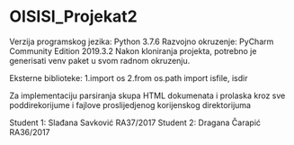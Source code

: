 # OISISI_Projekat2

Verzija programskog jezika: Python 3.7.6
Razvojno okruzenje: PyCharm Community Edition 2019.3.2
Nakon kloniranja projekta, potrebno je generisati venv paket u svom radnom okruzenju.

Eksterne biblioteke: 
 1.import os
 2.from os.path import isfile, isdir
   
Za implementaciju parsiranja skupa HTML dokumenata i prolaska kroz sve poddirekorijume i fajlove proslijedjenog korijenskog direktorijuma
  

Student 1: Slađana Savković RA37/2017
Student 2: Dragana Čarapić RA36/2017
